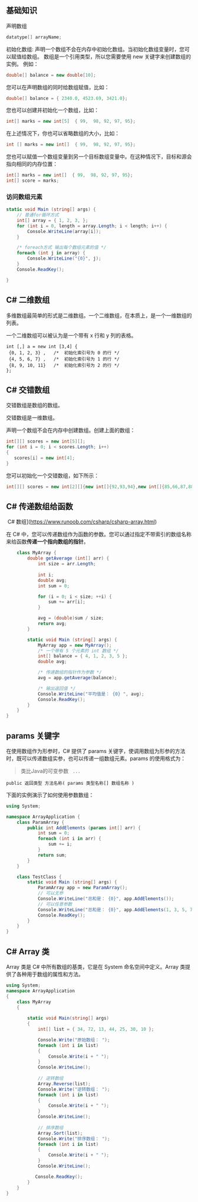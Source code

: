 ## 基础知识

声明数组

```cs
datatype[] arrayName;
```

初始化数组: 
声明一个数组不会在内存中初始化数组。当初始化数组变量时，您可以赋值给数组。
数组是一个引用类型，所以您需要使用 new 关键字来创建数组的实例。
例如：

```cs
double[] balance = new double[10];
```

您可以在声明数组的同时给数组赋值，比如：

```cs
double[] balance = { 2340.0, 4523.69, 3421.0};
```

您也可以创建并初始化一个数组，比如：

```cs
int[] marks = new int[5]  { 99,  98, 92, 97, 95};
```

在上述情况下，你也可以省略数组的大小，比如：

```cs
int [] marks = new int[]  { 99,  98, 92, 97, 95};
```

您也可以赋值一个数组变量到另一个目标数组变量中。在这种情况下，目标和源会指向相同的内存位置：

```cs
int[] marks = new int[]  { 99,  98, 92, 97, 95};
int[] score = marks;
```

### 访问数组元素

```cs
static void Main (string[] args) {
    // 普通for循环方式
    int[] array = { 1, 2, 3, }; 
    for (int i = 0, length = array.Length; i < length; i++) {
        Console.WriteLine(array[i]);
    }

    /* foreach方式 输出每个数组元素的值 */
    foreach (int j in array) {
        Console.WriteLine("{0}", j);
    }
    Console.ReadKey();

}
```

## C# 二维数组

多维数组最简单的形式是二维数组。一个二维数组，在本质上，是一个一维数组的列表。

一个二维数组可以被认为是一个带有 x 行和 y 列的表格。

```
int [,] a = new int [3,4] {
 {0, 1, 2, 3} ,   /*  初始化索引号为 0 的行 */
 {4, 5, 6, 7} ,   /*  初始化索引号为 1 的行 */
 {8, 9, 10, 11}   /*  初始化索引号为 2 的行 */
};
```

## C# 交错数组

交错数组是数组的数组。

交错数组是一维数组。

声明一个数组不会在内存中创建数组。创建上面的数组：

```cs
int[][] scores = new int[5][];
for (int i = 0; i < scores.Length; i++) 
{
   scores[i] = new int[4];
}
```

您可以初始化一个交错数组，如下所示：

```cs
int[][] scores = new int[2][]{new int[]{92,93,94},new int[]{85,66,87,88}};
```

## C# 传递数组给函数

 C# 数组](https://www.runoob.com/csharp/csharp-array.html)

在 C# 中，您可以传递数组作为函数的参数。您可以通过指定不带索引的数组名称来给函数**传递一个指向数组的指针**。

```cs
    class MyArray {
        double getAverage (int[] arr) {
            int size = arr.Length;
            
            int i;
            double avg;
            int sum = 0;

            for (i = 0; i < size; ++i) {
                sum += arr[i];
            }

            avg = (double)sum / size;
            return avg;
        }

        static void Main (string[] args) {
            MyArray app = new MyArray();
            /* 一个带有 5 个元素的 int 数组 */
            int[] balance = { 4, 1, 2, 3, 5 };
            double avg;

            /* 传递数组的指针作为参数 */
            avg = app.getAverage(balance);

            /* 输出返回值 */
            Console.WriteLine("平均值是： {0} ", avg);
            Console.ReadKey();
        }
    }
}
```

## params 关键字

在使用数组作为形参时，C# 提供了 params 关键字，使调用数组为形参的方法时，既可以传递数组实参，也可以传递一组数组元素。params 的使用格式为：
> 类比Java的可变参数 ` ...`

```
public 返回类型 方法名称( params 类型名称[] 数组名称 )
```

下面的实例演示了如何使用参数数组：

```cs
using System;

namespace ArrayApplication {
    class ParamArray {
        public int AddElements (params int[] arr) {
            int sum = 0;
            foreach (int i in arr) {
                sum += i;
            }
            return sum;
        }
    }

    class TestClass {
        static void Main (string[] args) {
            ParamArray app = new ParamArray();
            // 可以无参
            Console.WriteLine("总和是： {0}", app.AddElements());
            // 可以任意参数
            Console.WriteLine("总和是： {0}", app.AddElements(1, 3, 5, 7, 9));
            Console.ReadKey();
        }
    }
}
```

## C# Array 类

Array 类是 C# 中所有数组的基类，它是在 System 命名空间中定义。Array 类提供了各种用于数组的属性和方法。

```cs
using System;
namespace ArrayApplication
{
    class MyArray
    {
        
        static void Main(string[] args)
        {
            int[] list = { 34, 72, 13, 44, 25, 30, 10 };

            Console.Write("原始数组： ");
            foreach (int i in list)
            {
                Console.Write(i + " ");
            }
            Console.WriteLine();
           
            // 逆转数组
            Array.Reverse(list);
            Console.Write("逆转数组： ");
            foreach (int i in list)
            {
                Console.Write(i + " ");
            }
            Console.WriteLine();
            
            // 排序数组
            Array.Sort(list);
            Console.Write("排序数组： ");
            foreach (int i in list)
            {
                Console.Write(i + " ");
            }
            Console.WriteLine();

           Console.ReadKey();
        }
    }
}
```
